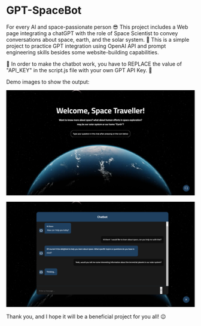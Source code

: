 # GPT-SpaceBot
For every AI and space-passionate person :sunglasses:
This project includes a Web page integrating a chatGPT with the role of Space Scientist to convey conversations about space, earth, and the solar system. :space_invader: 
This is a simple project to practice GPT integration using OpenAI API and prompt engineering skills besides some website-building capabilities. 

:triangular_flag_on_post: In order to make the chatbot work, you have to REPLACE the value of "API_KEY" in the script.js file with your own GPT API Key. :triangular_flag_on_post:


Demo images to show the output: 

![alt text](https://github.com/AfnanMhran/GPT-SpaceBot/blob/main/Space_chatbot/Demo_images/UI.png?raw=true)

![alt text](https://github.com/AfnanMhran/GPT-SpaceBot/blob/main/Space_chatbot/Demo_images/demo_chat.png?raw=true)


Thank you, and I hope it will be a beneficial project for you all! 	:wink:



